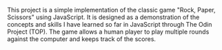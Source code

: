 This project is a simple implementation of the classic game "Rock, Paper, Scissors" using JavaScript. It is designed as a demonstration of the concepts and skills I have learned so far in JavaScript through The Odin Project (TOP). The game allows a human player to play multiple rounds against the computer and keeps track of the scores.
